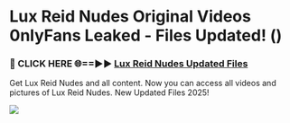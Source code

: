 # Lux Reid Nudes Original Videos 0nlyFans Leaked - Files Updated! ()

<h3>🔴 CLICK HERE 🌐==►► <a href="https://tinyurl.com/2p9ay9w9" rel="nofollow">Lux Reid Nudes Updated Files</a></h3>

Get Lux Reid Nudes and all content. Now you can access all videos and pictures of Lux Reid Nudes. New Updated Files 2025!

[![](https://i.imgur.com/KQgVmj3.gif)](https://tinyurl.com/2p9ay9w9)
